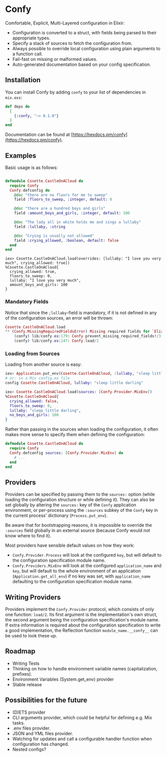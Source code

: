 # Confy

Comfortable, Explicit, Multi-Layered configuration in Elixir:

- Configuration is converted to a struct, with fields being parsed to their appropriate types.
- Specify a stack of sources to fetch the configuration from.
- Always possible to override local configuration using plain arguments to a function call.
- Fail-fast on missing or malformed values.
- Auto-generated documentation based on your config specification.

## Installation

You can install Confy by adding `confy` to your list of dependencies in `mix.exs`:

```elixir
def deps do
  [
    {:confy, "~> 0.1.0"}
  ]
end
```

Documentation can be found at [https://hexdocs.pm/confy](https://hexdocs.pm/confy).

## Examples


Basic usage is as follows:


```elixir

defmodule Cosette.CastleOnACloud do
  require Confy
  Confy.defconfig do
    @doc "there are no floors for me to sweep"
    field :floors_to_sweep, :integer, default: 0

    @doc "there are a hundred boys and girls"
    field :amount_boys_and_girls, :integer, default: 100

    @doc "The lady all in white holds me and sings a lullaby"
    field :lullaby, :string

    @doc "Crying is usually not allowed"
    field :crying_allowed, :boolean, default: false
  end
end
```

```
iex> Cosette.CastleOnACloud.load(overrides: [lullaby: "I love you very much", crying_allowed: true])
%Cosette.CastleOnACloud{
  crying_allowed: true,
  floors_to_sweep: 0,
  lullaby: "I love you very much",
  amount_boys_and_girls: 100
}

```

### Mandatory Fields 

Notice that since the `;lullaby`-field is mandatory, if it is not defined in any of the configuration sources, an error will be thrown:

```elixir
Cosette.CastleOnACloud.load
** (Confy.MissingRequiredFieldsError) Missing required fields for `Elixir.Cosette.CastleOnACloud`: `:lullaby`.
    (confy) lib/confy.ex:179: Confy.prevent_missing_required_fields!/3
    (confy) lib/confy.ex:147: Confy.load/2
```

### Loading from Sources

Loading from another source is easy:

```elixir
iex> Application.put_env(Cosette.CastleOnACloud, :lullaby, "sleep little darling")
# or: in a Mix config.ex file
config Cosette.CastleOnACloud, lullaby: "sleep little darling"
```
```elixir
iex> Cosette.CastleOnACloud.load(sources: [Confy.Provider.MixEnv])
%Cosette.CastleOnACloud{
  crying_allowed: false,
  floors_to_sweep: 0,
  lullaby: "sleep little darling",
  no_boys_and_girls: 100
}
```

Rather than passing in the sources when loading the configuration, it often makes more sense to specify them when defining the configuration:

```elixir
defmodule Cosette.CastleOnACloud do
  require Confy
  Confy.defconfig sources: [Confy.Provider.MixEnv] do
    # ...
  end
end
```

## Providers

Providers can be specified by passing them to the `sources:` option (while loading the configuration structure or while defining it).
They can also be set globally by altering the `sources:` key of the `Confy` application environment, or per-process using the `:sources` subkey of the `Confy` key in the current process' dictionary (`Process.put_env`).

Be aware that for bootstrapping reasons, it is impossible to override the `:sources` field globally in an external source (because Confy would not know where to find it).

Most providers have sensible default values on how they work:
- `Confy.Provider.Process` will look at the configured `key`, but will default to the configuration specification module name.
- `Confy.Providers.MixEnv` will look at the configured `application_name` and `key`, but will default to the whole environment of an application (`Application.get_all_env`) if no key was set, with `application_name` defaulting to the configuration specification module name.

## Writing Providers

Providers implement the `Confy.Provider` protocol, which consists of only one function: `load/2`.
Its first argument is the implementation's own struct, the second argument being the configuration specification's module name.
If extra information is required about the configuration specification to write a good implementation, the Reflection function `module_name.__confy__`  can be used to look these up.


## Roadmap

- Writing Tests
- Thinking on how to handle environment variable names (capitalization, prefixes).
- Environment Variables (System.get_env) provider
- Stable release

## Possibilities for the future

- (D)ETS provider
- CLI arguments provider, which could be helpful for defining e.g. Mix tasks.
- .env files provider.
- JSON and YML files provider.
- Watching for updates and call a configurable handler function when configuration has changed.
- Nested configs?
